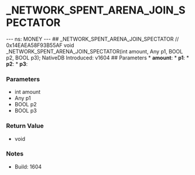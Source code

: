 # _NETWORK_SPENT_ARENA_JOIN_SPECTATOR

--- ns: MONEY --- ## _NETWORK_SPENT_ARENA_JOIN_SPECTATOR  // 0x14EAEA58F93B55AF void _NETWORK_SPENT_ARENA_JOIN_SPECTATOR(int amount, Any p1, BOOL p2, BOOL p3);  NativeDB Introduced: v1604  ## Parameters * **amount**: * **p1**: * **p2**: * **p3**:

### Parameters
* int amount
* Any p1
* BOOL p2
* BOOL p3

### Return Value
* void

### Notes
* Build: 1604

